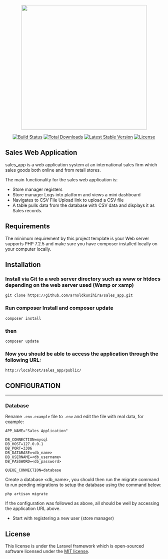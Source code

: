 <p align="center"><a href="https://laravel.com" target="_blank"><img src="https://raw.githubusercontent.com/laravel/art/master/logo-lockup/5%20SVG/2%20CMYK/1%20Full%20Color/laravel-logolockup-cmyk-red.svg" width="400"></a></p>

<p align="center">
<a href="https://travis-ci.org/laravel/framework"><img src="https://travis-ci.org/laravel/framework.svg" alt="Build Status"></a>
<a href="https://packagist.org/packages/laravel/framework"><img src="https://poser.pugx.org/laravel/framework/d/total.svg" alt="Total Downloads"></a>
<a href="https://packagist.org/packages/laravel/framework"><img src="https://poser.pugx.org/laravel/framework/v/stable.svg" alt="Latest Stable Version"></a>
<a href="https://packagist.org/packages/laravel/framework"><img src="https://poser.pugx.org/laravel/framework/license.svg" alt="License"></a>
</p>

## Sales Web Application

sales_app is a web application system at an international sales firm which sales goods both online and from retail stores.

The main functionality for the sales web application is: 

- Store manager registers
- Store manager Logs into platform and views a mini dashboard
- Navigates to CSV File Upload link to upload a CSV file
- A table pulls data from the database with CSV data and displays it as Sales records.

## Requirements

The minimum requirement by this project template is your Web server supports PHP 7.2.5 and make sure you have composer installed locally on your computer locally.

## Installation

### Install via Git to a web server directory such as www or htdocs depending on the web server used (Wamp or xamp)

~~~
git clone https://github.com/arnoldkunihira/sales_app.git
~~~

### Run composer Install and composer update

~~~
composer install 
~~~

### then

~~~
composer update 
~~~

### Now you should be able to access the application through the following URL:

~~~
http://localhost/sales_app/public/
~~~

## CONFIGURATION
-------------

### Database

Rename `.env.example` file to `.env` and edit the file with real data, for example:

~~~
APP_NAME="Sales Application"
~~~

~~~
DB_CONNECTION=mysql
DB_HOST=127.0.0.1
DB_PORT=3306
DB_DATABASE=<db_name>
DB_USERNAME=<db_username>
DB_PASSWORD=<db_password>
~~~

~~~
QUEUE_CONNECTION=database
~~~

Create a database <db_name>, you should then run the migrate command to run pending migrations to setup the database using the command below:

~~~
php artisan migrate
~~~

If the configuration was followed as above, all should be well by accessing the application URL above.

- Start with registering a new user (store manager)

## License

This license is under the Laravel framework which is open-sourced software licensed under the [MIT license](https://opensource.org/licenses/MIT).
